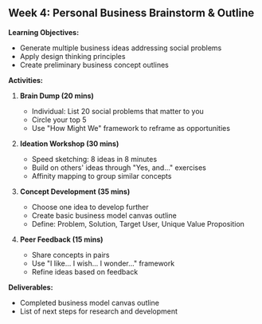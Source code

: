 ## **Week 4: Personal Business Brainstorm & Outline**

**Learning Objectives:**
- Generate multiple business ideas addressing social problems
- Apply design thinking principles
- Create preliminary business concept outlines

**Activities:**
1. **Brain Dump (20 mins)**
   - Individual: List 20 social problems that matter to you
   - Circle your top 5
   - Use "How Might We" framework to reframe as opportunities

2. **Ideation Workshop (30 mins)**
   - Speed sketching: 8 ideas in 8 minutes
   - Build on others' ideas through "Yes, and..." exercises
   - Affinity mapping to group similar concepts

3. **Concept Development (35 mins)**
   - Choose one idea to develop further
   - Create basic business model canvas outline
   - Define: Problem, Solution, Target User, Unique Value Proposition

4. **Peer Feedback (15 mins)**
   - Share concepts in pairs
   - Use "I like... I wish... I wonder..." framework
   - Refine ideas based on feedback

**Deliverables:**
- Completed business model canvas outline
- List of next steps for research and development

